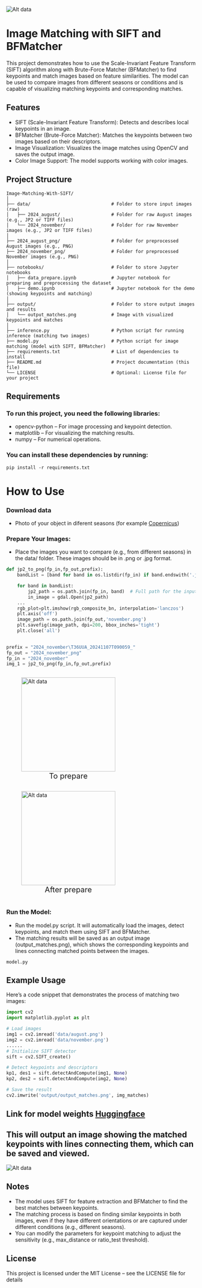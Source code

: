 ![Alt data](./header.png)
# Image Matching with SIFT and BFMatcher
This project demonstrates how to use the Scale-Invariant Feature Transform (SIFT) algorithm along with Brute-Force Matcher (BFMatcher) to find keypoints and match images based on feature similarities. The model can be used to compare images from different seasons or conditions and is capable of visualizing matching keypoints and corresponding matches.

## Features
- SIFT (Scale-Invariant Feature Transform): Detects and describes local keypoints in an image.
- BFMatcher (Brute-Force Matcher): Matches the keypoints between two images based on their descriptors.
- Image Visualization: Visualizes the image matches using OpenCV and saves the output image.
- Color Image Support: The model supports working with color images.

## Project Structure
```
Image-Matching-With-SIFT/
│
├── data/                              # Folder to store input images (raw)
│   ├── 2024_august/                   # Folder for raw August images (e.g., JP2 or TIFF files)
│   └── 2024_november/                 # Folder for raw November images (e.g., JP2 or TIFF files)
│
├── 2024_august_png/                   # Folder for preprocessed August images (e.g., PNG)
├── 2024_november_png/                 # Folder for preprocessed November images (e.g., PNG)
│
├── notebooks/                         # Folder to store Jupyter notebooks
│   ├── data_prepare.ipynb             # Jupyter notebook for preparing and preprocessing the dataset
│   ├── demo.ipynb                     # Jupyter notebook for the demo (showing keypoints and matching)
│
├── output/                            # Folder to store output images and results
│   └── output_matches.png             # Image with visualized keypoints and matches
│
├── inference.py                       # Python script for running inference (matching two images)
├── model.py                           # Python script for image matching (model with SIFT, BFMatcher)
├── requirements.txt                   # List of dependencies to install
├── README.md                          # Project documentation (this file)
└── LICENSE                            # Optional: License file for your project
```
## Requirements
### To run this project, you need the following libraries:

- opencv-python – For image processing and keypoint detection.
- matplotlib – For visualizing the matching results.
- numpy – For numerical operations.
### You can install these dependencies by running:
```
pip install -r requirements.txt
```
# How to Use
### Download data 
- Photo of your object in  diferent seasons  (for example [Copernicus](https://browser.dataspace.copernicus.eu/?zoom=5&lat=50.14875&lng=20.76416&themeId=DEFAULT-THEME&visualizationUrl=U2FsdGVkX18GQiWj4lEjhw5KOcfI%2F%2FmgLlge9RNTlzBNHYtXTHWLDhCH1XHhGPGqHuB9XP0HCIqXaxsX5j%2Bep0AEfsFHd%2FGwG0bl7KOKpfqanLEIDx8mYbfUKc3zSexY&datasetId=S2_L2A_CDAS&demSource3D=%22MAPZEN%22&cloudCoverage=30&dateMode=SINGLE))
###  Prepare Your Images: 
- Place the images you want to compare (e.g., from different seasons) in the data/ folder. These images should be in .png or .jpg format.
```python
def jp2_to_png(fp_in,fp_out,prefix):
    bandList = [band for band in os.listdir(fp_in) if band.endswith('.jp2')]

    for band in bandList:
        jp2_path = os.path.join(fp_in, band)  # Full path for the input JP2 file
        in_image = gdal.Open(jp2_path)
    ...
    rgb_plot=plt.imshow(rgb_composite_bn, interpolation='lanczos')
    plt.axis('off')
    image_path = os.path.join(fp_out,'november.png')
    plt.savefig(image_path, dpi=200, bbox_inches='tight')
    plt.close('all')
    

prefix = "2024_november\T36UUA_20241107T090059_"
fp_out = "2024_november_png"
fp_in = "2024_november"
img_1 = jp2_to_png(fp_in,fp_out,prefix)
```



<p align="center">
  <figure style="display:inline-block; margin-right: 20px;">
  <img src="./august.png" alt="Alt data" width="250"/>
  <figcaption style="text-align: center;font-size: 20px;">To prepare</figcaption>
</figure>
  <figure style="display:inline-block; margin-right: 20px;">
  <img src="./november.png" alt="Alt data" width="250"/>
  <figcaption style="text-align: center;font-size: 20px;">After prepare</figcaption>
</figure>
</p>

### Run the Model:

- Run the model.py script. It will automatically load the images, detect keypoints, and match them using SIFT and BFMatcher.
- The matching results will be saved as an output image (output_matches.png), which shows the corresponding keypoints and lines connecting matched points between the images.

```
model.py
```
## Example Usage
Here’s a code snippet that demonstrates the process of matching two images:
```python 
import cv2
import matplotlib.pyplot as plt

# Load images
img1 = cv2.imread('data/august.png')
img2 = cv2.imread('data/november.png')
......
# Initialize SIFT detector
sift = cv2.SIFT_create()

# Detect keypoints and descriptors
kp1, des1 = sift.detectAndCompute(img1, None)
kp2, des2 = sift.detectAndCompute(img2, None)

# Save the result
cv2.imwrite('output/output_matches.png', img_matches)


```
## Link for model weights [Huggingface](https://huggingface.co/VolodymyrKyba/SIFT_BFMatcher_Model/tree/main)


## This will output an image showing the matched keypoints with lines connecting them, which can be saved and viewed.
![Alt data](./output_matches.png)
## Notes
- The model uses SIFT for feature extraction and BFMatcher to find the best matches between keypoints.
- The matching process is based on finding similar keypoints in both images, even if they have different orientations or are captured under different conditions (e.g., different seasons).
- You can modify the parameters for keypoint matching to adjust the sensitivity (e.g., max_distance or ratio_test threshold).
## License
This project is licensed under the MIT License – see the LICENSE file for details
